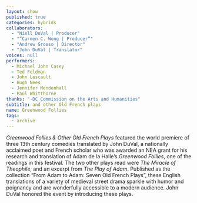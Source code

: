 ```yaml
---
layout: show
published: true
categories: hybrids
collaborators: 
  - "Niell DuVal | Producer"
  - "“Carmen C. Wong | Producer”"
  - "Andrew Grosso | Director"
  - "John DuVal | Translator"
voices: null
performers: 
  - Michael John Casey
  - Ted Feldman
  - John Lescault
  - Hugh Nees
  - Jennifer Mendenhall
  - Paul Whitthorne
thanks: "-DC Commission on the Arts and Humanities"
subtitle: and other Old French plays
name: Greenwood Follies
tags: 
  - archive
---
```


_Greenwood Follies & Other Old French Plays_ featured the world premiere of three 13th century comedies translated by John DuVal, a nationally acclaimed poet and French scholar who was awarded an NEA grant for his research and translation of Adam de la Halle’s _Greenwood Follies_, one of the readings in this festival. The two other plays read were _The Miracle of Theophile_, and an excerpt from _The Play of Adam_. Published as the collection “From Adam to Adam: Seven Old French Plays”, these English translations of a variety of medieval street drama sparkle with humor and poignancy and are wonderfully accessible to a modern audience. John DuVal honored the event by introducing these plays.